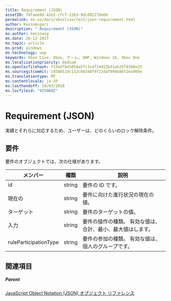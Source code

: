 ```yaml
---
title: Requirement (JSON)
assetID: 74faee8d-42e3-cfcf-22b3-9dcd9227de6b
permalink: en-us/docs/xboxlive/rest/json-requirement.html
author: KevinAsgari
description: " Requirement (JSON)"
ms.author: kevinasg
ms.date: 20-12-2017
ms.topic: article
ms.prod: windows
ms.technology: uwp
keywords: Xbox Live, Xbox, ゲーム, UWP, Windows 10, Xbox One
ms.localizationpriority: medium
ms.openlocfilehash: f13edfbe5858a5fc3c4f24d22b31eb25f8386e25
ms.sourcegitcommit: 1938851dc132c60348f9722daf994b86f2ead09e
ms.translationtype: MT
ms.contentlocale: ja-JP
ms.lasthandoff: 10/03/2018
ms.locfileid: "4259682"
---
```

# <a name="requirement-json"></a>Requirement (JSON)
実績とそれらに対応するため、ユーザーは、どのくらいのロック解除条件。 
<a id="ID4EN"></a>

 
## <a name="requirement"></a>要件
 
要件のオブジェクトでは、次の仕様があります。
 
| メンバー| 種類| 説明| 
| --- | --- | --- | 
| id| string| 要件の ID です。| 
| 現在の| string| 要件に向けた進行状況の現在の値。| 
| ターゲット| string| 要件のターゲットの値。| 
| 入力| string| 要件の操作の種類。 有効な値は、合計、最小、最大値はします。| 
| ruleParticipationType| string| 要件の参加の種類。 有効な値は、個人のグループです。| 
  
<a id="ID4ETC"></a>

 
## <a name="see-also"></a>関連項目
 
<a id="ID4EVC"></a>

 
##### <a name="parent"></a>Parent 

[JavaScript Object Notation (JSON) オブジェクト リファレンス](atoc-xboxlivews-reference-json.md)

   